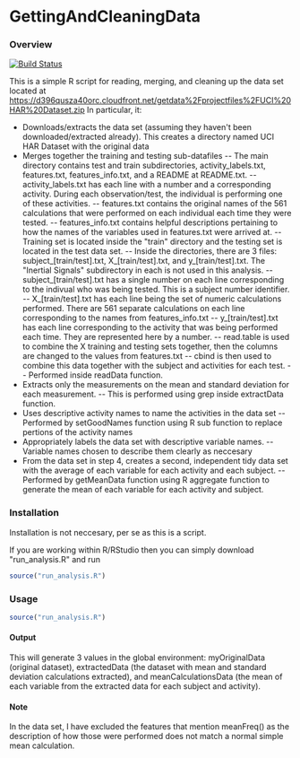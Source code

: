 # GettingAndCleaningData
### Overview

[![Build Status](https://travis-ci.org/rstudio/rmarkdown.svg?branch=master)](https://travis-ci.org/rstudio/rmarkdown)

This is a simple R script for reading, merging, and cleaning up the data set located at https://d396qusza40orc.cloudfront.net/getdata%2Fprojectfiles%2FUCI%20HAR%20Dataset.zip
In particular, it:

-   Downloads/extracts the data set (assuming they haven't been downloaded/extracted already). This creates a directory named UCI HAR Dataset with the original data
-   Merges together the training and testing sub-datafiles
--	The main directory contains test and train subdirectories, activity_labels.txt, features.txt, features_info.txt, and a README at README.txt.
--	activity_labels.txt has each line with a number and a corresponding activity. During each observation/test, the individual is performing one of these activities.
--	features.txt contains the original names of the 561 calculations that were performed on each individual each time they were tested.
--	features_info.txt contains helpful descriptions pertaining to how the names of the variables used in features.txt were arrived at.
--	Training set is located inside the "train" directory and the testing set is located in the test data set.
--	Inside the directories, there are 3 files: subject_[train/test].txt, X_[train/test].txt, and y_[train/test].txt. The "Inertial Signals" subdirectory in each is not used in this analysis.
--	subject_[train/test].txt has a single number on each line corresponding to the indivual who was being tested. This is a subject number identifier.
--	X_[train/test].txt has each line being the set of numeric calculations performed. There are 561 separate calculations on each line corresponding to the names from features_info.txt
--	y_[train/test].txt has each line corresponding to the activity that was being performed each time. They are represented here by a number.
--	read.table is used to combine the X training and testing sets together, then the columns are changed to the values from features.txt
--	cbind is then used to combine this data together with the subject and activities for each test.
--	Performed inside readData function.
-	Extracts only the measurements on the mean and standard deviation for each measurement.
--	This is performed using grep inside extractData function.
-   Uses descriptive activity names to name the activities in the data set
--	Performed by setGoodNames function using R sub function to replace pertions of the activity names
-   Appropriately labels the data set with descriptive variable names.
--	Variable names chosen to describe them clearly as neccesary
-	From the data set in step 4, creates a second, independent tidy data set with the average of each variable for each activity and each subject.
--	Performed by getMeanData function using R aggregate function to generate the mean of each variable for each activity and subject.

### Installation

Installation is not neccesary, per se as this is a script.

If you are working within R/RStudio then you can simply download "run_analysis.R" and run

```r
source("run_analysis.R")
```

### Usage

```r
source("run_analysis.R")
```

#### Output
This will generate 3 values in the global environment: myOriginalData (original dataset), extractedData (the dataset with mean and standard deviation calculations extracted), and meanCalculationsData (the mean of each variable from the extracted data for each subject and activity).

#### Note
In the data set, I have excluded the features that mention meanFreq() as the description of how those were performed does not match a normal simple mean calculation.

